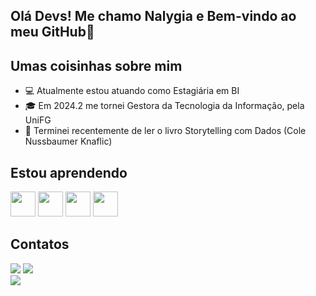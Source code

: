 ## Olá Devs! Me chamo Nalygia e Bem-vindo ao meu GitHub👋

## Umas coisinhas sobre mim

- :computer: Atualmente estou atuando como Estagiária em BI
- :mortar_board: Em 2024.2 me tornei Gestora da Tecnologia da Informação, pela UniFG
- :bookmark: Terminei recentemente de ler o livro Storytelling com Dados (Cole Nussbaumer Knaflic)

## Estou aprendendo

<img src="https://logohistory.net/wp-content/uploads/2023/05/Power-BI-Symbol.png" width="40" height="40"/> <img src="https://cdn.jsdelivr.net/gh/devicons/devicon@latest/icons/postgresql/postgresql-original.svg" width="40" height="40"/> <img src="https://cdn.jsdelivr.net/gh/devicons/devicon@latest/icons/visualstudio/visualstudio-original.svg" width="40" height="40"/> <img src="https://icones.pro/wp-content/uploads/2021/06/icone-github-rose.png" width="40" height="40"/> 

## Contatos

<div>
<a href="mailto:contato@nalygiabarros"><img loading="lazy" src="https://img.shields.io/badge/Gmail-D14836?style=for-the-badge&logo=gmail&logoColor=white" target="_blank"></a>
<a href="https://www.linkedin.com/in/nalygia-barros" target="_blank"><img loading="lazy" src="https://img.shields.io/badge/-LinkedIn-%230077B5?style=for-the-badge&logo=linkedin&logoColor=white" target="_blank"></a>   
</div>

<div>
  <img src="https://github-readme-stats.vercel.app/api/top-langs/?username=voyager19878"/>
</div>
